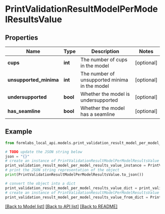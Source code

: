 # PrintValidationResultModelPerModelResultsValue


## Properties

Name | Type | Description | Notes
------------ | ------------- | ------------- | -------------
**cups** | **int** | The number of cups in the model | [optional] 
**unsupported_minima** | **int** | The number of unsupported minima in the model | [optional] 
**undersupported** | **bool** | Whether the model is undersupported | [optional] 
**has_seamline** | **bool** | Whether the model has a seamline | [optional] 

## Example

```python
from formlabs_local_api.models.print_validation_result_model_per_model_results_value import PrintValidationResultModelPerModelResultsValue

# TODO update the JSON string below
json = "{}"
# create an instance of PrintValidationResultModelPerModelResultsValue from a JSON string
print_validation_result_model_per_model_results_value_instance = PrintValidationResultModelPerModelResultsValue.from_json(json)
# print the JSON string representation of the object
print(PrintValidationResultModelPerModelResultsValue.to_json())

# convert the object into a dict
print_validation_result_model_per_model_results_value_dict = print_validation_result_model_per_model_results_value_instance.to_dict()
# create an instance of PrintValidationResultModelPerModelResultsValue from a dict
print_validation_result_model_per_model_results_value_from_dict = PrintValidationResultModelPerModelResultsValue.from_dict(print_validation_result_model_per_model_results_value_dict)
```
[[Back to Model list]](../README.md#documentation-for-models) [[Back to API list]](../README.md#documentation-for-api-endpoints) [[Back to README]](../README.md)



